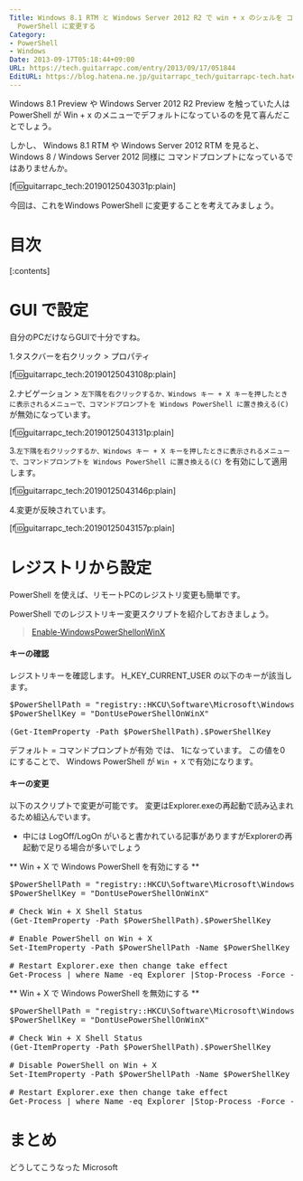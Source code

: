 ```yaml
---
Title: Windows 8.1 RTM と Windows Server 2012 R2 で win + x のシェルを コマンドプロンプトから Windows
  PowerShell に変更する
Category:
- PowerShell
- Windows
Date: 2013-09-17T05:18:44+09:00
URL: https://tech.guitarrapc.com/entry/2013/09/17/051844
EditURL: https://blog.hatena.ne.jp/guitarrapc_tech/guitarrapc-tech.hatenablog.com/atom/entry/11696248318757850574
---
```


Windows 8.1 Preview や Windows Server 2012 R2 Preview を触っていた人は PowerShell が Win + x のメニューでデフォルトになっているのを見て喜んだことでしょう。

しかし、 Windows 8.1 RTM や Windows Server 2012 RTM を見ると、Windows 8 / Windows Server 2012 同様に コマンドプロンプトになっているではありませんか。


[f:id:guitarrapc_tech:20190125043031p:plain]

今回は、これをWindows PowerShell に変更することを考えてみましょう。

# 目次

[:contents]


# GUI で設定

自分のPCだけならGUIで十分ですね。

1.タスクバーを右クリック > プロパティ

[f:id:guitarrapc_tech:20190125043108p:plain]

2.ナビゲーション > ```左下隅を右クリックするか、Windows キー + X キーを押したときに表示されるメニューで、コマンドプロンプトを Windows PowerShell に置き換える(C)``` が無効になっています。

[f:id:guitarrapc_tech:20190125043131p:plain]

3.```左下隅を右クリックするか、Windows キー + X キーを押したときに表示されるメニューで、コマンドプロンプトを Windows PowerShell に置き換える(C)``` を有効にして適用します。

[f:id:guitarrapc_tech:20190125043146p:plain]

4.変更が反映されています。


[f:id:guitarrapc_tech:20190125043157p:plain]

# レジストリから設定

PowerShell を使えば、リモートPCのレジストリ変更も簡単です。

PowerShell でのレジストリキー変更スクリプトを紹介しておきましょう。

> [Enable-WindowsPowerShellonWinX ](https://github.com/guitarrapc/PowerShellUtil/tree/master/Enable-WindowsPowerShellonWinX)

#### キーの確認

レジストリキーを確認します。
H_KEY_CURRENT_USER の以下のキーが該当します。

<pre class="brush: powershell;">
$PowerShellPath = "registry::HKCU\Software\Microsoft\Windows\CurrentVersion\Explorer\Advanced"
$PowerShellKey = "DontUsePowerShellOnWinX"

(Get-ItemProperty -Path $PowerShellPath).$PowerShellKey
</pre>

デフォルト = コマンドプロンプトが有効 では、 1になっています。
この値を0 にすることで、 Windows PowerShell が ```Win + X``` で有効になります。

#### キーの変更

以下のスクリプトで変更が可能です。
変更はExplorer.exeの再起動で読み込まれるため組込んでいます。

- 中には LogOff/LogOn がいると書かれている記事がありますがExplorerの再起動で足りる場合が多いでしょう

** Win + X で Windows PowerShell を有効にする **

<pre class="brush: powershell;">
$PowerShellPath = "registry::HKCU\Software\Microsoft\Windows\CurrentVersion\Explorer\Advanced"
$PowerShellKey = "DontUsePowerShellOnWinX"

# Check Win + X Shell Status
(Get-ItemProperty -Path $PowerShellPath).$PowerShellKey

# Enable PowerShell on Win + X
Set-ItemProperty -Path $PowerShellPath -Name $PowerShellKey -Value 0 -PassThru

# Restart Explorer.exe then change take effect
Get-Process | where Name -eq Explorer |Stop-Process -Force -PassThru | %{Start-Process C:\Windows\explorer.exe}
</pre>

** Win + X で Windows PowerShell を無効にする **

<pre class="brush: powershell;">
$PowerShellPath = "registry::HKCU\Software\Microsoft\Windows\CurrentVersion\Explorer\Advanced"
$PowerShellKey = "DontUsePowerShellOnWinX"

# Check Win + X Shell Status
(Get-ItemProperty -Path $PowerShellPath).$PowerShellKey

# Disable PowerShell on Win + X
Set-ItemProperty -Path $PowerShellPath -Name $PowerShellKey -Value 1 -PassThru

# Restart Explorer.exe then change take effect
Get-Process | where Name -eq Explorer |Stop-Process -Force -PassThru | %{Start-Process C:\Windows\explorer.exe}
</pre>


# まとめ

どうしてこうなった Microsoft
